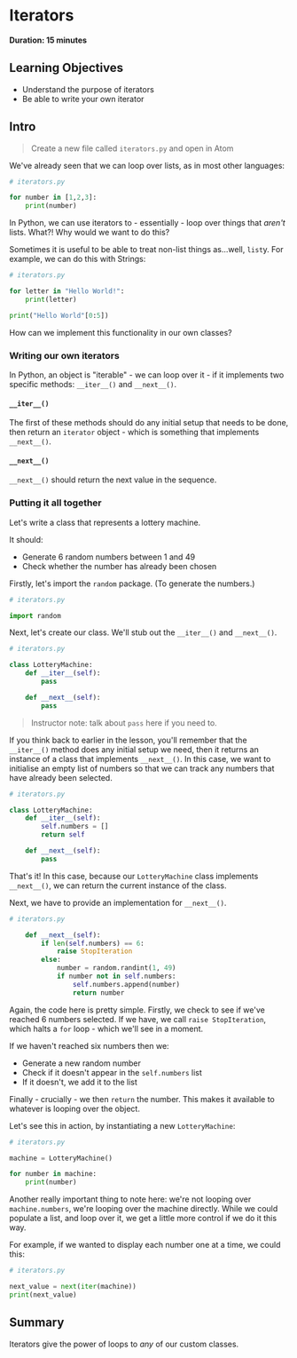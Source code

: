 # Iterators

**Duration: 15 minutes**

## Learning Objectives

- Understand the purpose of iterators
- Be able to write your own iterator

## Intro

> Create a new file called `iterators.py` and open in Atom

We've already seen that we can loop over lists, as in most other languages:

```python
# iterators.py

for number in [1,2,3]:
    print(number)
```

In Python, we can use iterators to - essentially - loop over things that _aren't_ lists. What?! Why would we want to do this?

Sometimes it is useful to be able to treat non-list things as...well, `list`y. For example, we can do this with Strings:

```python
# iterators.py

for letter in "Hello World!":
    print(letter)

print("Hello World"[0:5])
```

How can we implement this functionality in our own classes?

### Writing our own iterators

In Python, an object is "iterable" - we can loop over it - if it implements two specific methods: `__iter__()` and `__next__()`.

#### `__iter__()`

The first of these methods should do any initial setup that needs to be done, then return an `iterator` object - which is something that implements `__next__()`.

#### `__next__()`

`__next__()` should return the next value in the sequence.

### Putting it all together

Let's write a class that represents a lottery machine.

It should:

- Generate 6 random numbers between 1 and 49
- Check whether the number has already been chosen

Firstly, let's import the `random` package. (To generate the numbers.)

```python
# iterators.py

import random
```

Next, let's create our class. We'll stub out the `__iter__()` and `__next__()`.

```python
# iterators.py

class LotteryMachine:
    def __iter__(self):
        pass

    def __next__(self):
        pass
```

> Instructor note: talk about `pass` here if you need to.

If you think back to earlier in the lesson, you'll remember that the `__iter__()` method does any initial setup we need, then it returns an instance of a class that implements `__next__()`. In this case, we want to initialise an empty list of numbers so that we can track any numbers that have already been selected.

```python
# iterators.py

class LotteryMachine:
    def __iter__(self):
        self.numbers = []
        return self

    def __next__(self):
        pass
```

That's it! In this case, because our `LotteryMachine` class implements `__next__()`, we can return the current instance of the class.

Next, we have to provide an implementation for `__next__()`.

```python
# iterators.py

    def __next__(self):
        if len(self.numbers) == 6:
            raise StopIteration
        else:
            number = random.randint(1, 49)
            if number not in self.numbers:
                self.numbers.append(number)
                return number
```

Again, the code here is pretty simple. Firstly, we check to see if we've reached 6 numbers selected. If we have, we call `raise StopIteration`, which halts a `for` loop - which we'll see in a moment.

If we haven't reached six numbers then we:

- Generate a new random number
- Check if it doesn't appear in the `self.numbers` list
- If it doesn't, we add it to the list

Finally - crucially - we then `return` the number. This makes it available to whatever is looping over the object.

Let's see this in action, by instantiating a new `LotteryMachine`:

```python
# iterators.py

machine = LotteryMachine()

for number in machine:
    print(number)
```

Another really important thing to note here: we're not looping over `machine.numbers`, we're looping over the machine directly. While we could populate a list, and loop over it, we get a little more control if we do it this way.

For example, if we wanted to display each number one at a time, we could this:

```python
# iterators.py

next_value = next(iter(machine))
print(next_value)
```

## Summary

Iterators give the power of loops to _any_ of our custom classes.
